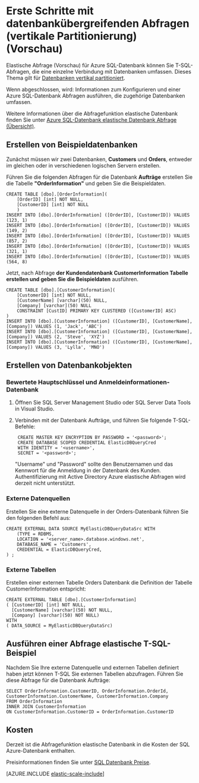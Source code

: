 <properties
    pageTitle="Erste Schritte mit datenbankübergreifenden Abfragen (vertikale Partitionierung) | Microsoft Azure"   
    description="Verwendung von elastische Abfrage mit vertikal partitionierten Datenbanken"
    services="sql-database"
    documentationCenter=""  
    manager="jhubbard"
    authors="torsteng"/>

<tags
    ms.service="sql-database"
    ms.workload="sql-database"
    ms.tgt_pltfrm="na"
    ms.devlang="na"
    ms.topic="article"
    ms.date="05/23/2016"
    ms.author="torsteng" />

# <a name="get-started-with-cross-database-queries-vertical-partitioning-preview"></a>Erste Schritte mit datenbankübergreifenden Abfragen (vertikale Partitionierung) (Vorschau)

Elastische Abfrage (Vorschau) für Azure SQL-Datenbank können Sie T-SQL-Abfragen, die eine einzelne Verbindung mit Datenbanken umfassen. Dieses Thema gilt für [Datenbanken vertikal partitioniert](sql-database-elastic-query-vertical-partitioning.md).  

Wenn abgeschlossen, wird: Informationen zum Konfigurieren und einer Azure SQL-Datenbank Abfragen ausführen, die zugehörige Datenbanken umfassen. 

Weitere Informationen über die Abfragefunktion elastische Datenbank finden Sie unter [Azure SQL-Datenbank elastische Datenbank Abfrage (Übersicht)](sql-database-elastic-query-overview.md). 

## <a name="create-the-sample-databases"></a>Erstellen von Beispieldatenbanken

Zunächst müssen wir zwei Datenbanken, **Customers** und **Orders**, entweder im gleichen oder in verschiedenen logischen Servern erstellen.   

Führen Sie die folgenden Abfragen für die Datenbank **Aufträge** erstellen Sie die Tabelle **"OrderInformation"** und geben Sie die Beispieldaten. 

    CREATE TABLE [dbo].[OrderInformation]( 
        [OrderID] [int] NOT NULL, 
        [CustomerID] [int] NOT NULL 
        ) 
    INSERT INTO [dbo].[OrderInformation] ([OrderID], [CustomerID]) VALUES (123, 1) 
    INSERT INTO [dbo].[OrderInformation] ([OrderID], [CustomerID]) VALUES (149, 2) 
    INSERT INTO [dbo].[OrderInformation] ([OrderID], [CustomerID]) VALUES (857, 2) 
    INSERT INTO [dbo].[OrderInformation] ([OrderID], [CustomerID]) VALUES (321, 1) 
    INSERT INTO [dbo].[OrderInformation] ([OrderID], [CustomerID]) VALUES (564, 8) 

Jetzt, nach Abfrage **der Kundendatenbank **CustomerInformation** Tabelle erstellen und geben Sie die Beispieldaten** ausführen. 

    CREATE TABLE [dbo].[CustomerInformation]( 
        [CustomerID] [int] NOT NULL, 
        [CustomerName] [varchar](50) NULL, 
        [Company] [varchar](50) NULL 
        CONSTRAINT [CustID] PRIMARY KEY CLUSTERED ([CustomerID] ASC) 
    ) 
    INSERT INTO [dbo].[CustomerInformation] ([CustomerID], [CustomerName], [Company]) VALUES (1, 'Jack', 'ABC') 
    INSERT INTO [dbo].[CustomerInformation] ([CustomerID], [CustomerName], [Company]) VALUES (2, 'Steve', 'XYZ') 
    INSERT INTO [dbo].[CustomerInformation] ([CustomerID], [CustomerName], [Company]) VALUES (3, 'Lylla', 'MNO') 

## <a name="create-database-objects"></a>Erstellen von Datenbankobjekten
### <a name="database-scoped-master-key-and-credentials"></a>Bewertete Hauptschlüssel und Anmeldeinformationen-Datenbank

1. Öffnen Sie SQL Server Management Studio oder SQL Server Data Tools in Visual Studio.
2. Verbinden mit der Datenbank Aufträge, und führen Sie folgende T-SQL-Befehle:

        CREATE MASTER KEY ENCRYPTION BY PASSWORD = '<password>'; 
        CREATE DATABASE SCOPED CREDENTIAL ElasticDBQueryCred 
        WITH IDENTITY = '<username>', 
        SECRET = '<password>';  

    "Username" und "Password" sollte den Benutzernamen und das Kennwort für die Anmeldung in der Datenbank des Kunden.
    Authentifizierung mit Active Directory Azure elastische Abfragen wird derzeit nicht unterstützt.

### <a name="external-data-sources"></a>Externe Datenquellen
Erstellen Sie eine externe Datenquelle in der Orders-Datenbank führen Sie den folgenden Befehl aus: 

    CREATE EXTERNAL DATA SOURCE MyElasticDBQueryDataSrc WITH 
        (TYPE = RDBMS, 
        LOCATION = '<server_name>.database.windows.net', 
        DATABASE_NAME = 'Customers', 
        CREDENTIAL = ElasticDBQueryCred, 
    ) ;

### <a name="external-tables"></a>Externe Tabellen
Erstellen einer externen Tabelle Orders Datenbank die Definition der Tabelle CustomerInformation entspricht:

    CREATE EXTERNAL TABLE [dbo].[CustomerInformation] 
    ( [CustomerID] [int] NOT NULL, 
      [CustomerName] [varchar](50) NOT NULL, 
      [Company] [varchar](50) NOT NULL) 
    WITH 
    ( DATA_SOURCE = MyElasticDBQueryDataSrc) 

## <a name="execute-a-sample-elastic-database-t-sql-query"></a>Ausführen einer Abfrage elastische T-SQL-Beispiel

Nachdem Sie Ihre externe Datenquelle und externen Tabellen definiert haben jetzt können T-SQL Sie externen Tabellen abzufragen. Führen Sie diese Abfrage für die Datenbank Aufträge: 

    SELECT OrderInformation.CustomerID, OrderInformation.OrderId, CustomerInformation.CustomerName, CustomerInformation.Company 
    FROM OrderInformation 
    INNER JOIN CustomerInformation 
    ON CustomerInformation.CustomerID = OrderInformation.CustomerID 

## <a name="cost"></a>Kosten

Derzeit ist die Abfragefunktion elastische Datenbank in die Kosten der SQL Azure-Datenbank enthalten.  

Preisinformationen finden Sie unter [SQL Datenbank Preise](/pricing/details/sql-database). 


[AZURE.INCLUDE [elastic-scale-include](../../includes/elastic-scale-include.md)]

<!--Image references-->

<!--anchors-->
